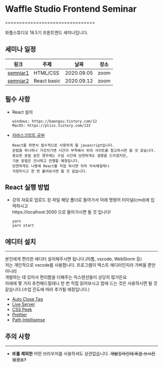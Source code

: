 # Waffle Studio Frontend Seminar
================================

와플스튜디오 18.5기 프론트엔드 세미나입니다.

## 세미나 일정


| 링크 | 주제 | 날짜 | 장소 |
| --- | --- | --- | --- |
| [semniar1](seminar-1) | HTML/CSS | 2020.09.05 | zoom |
| [semniar2](seminar-2) | React basic | 2020.09.12 | zoom |


## 필수 사항
- React 설치
  ```
  windows: https://baengsu.tistory.com/12
  MacOS: https://pliss.tistory.com/133
  ```
- [자바스크립트 공부](https://learnjs.vlpt.us/)
  ```
  React를 하면서 필수적으로 사용하게 될 javascript입니다.
  문법을 하나하나 가르치기엔 시간이 부족해서 위의 사이트를 참고하시면 될 것 같습니다.
  중요한 문법 같은 경우에는 수업 시간에 당연하게도 설명을 드리겠지만,
  기본 문법은 건너뛰고 진행할 예정입니다.
  당연하게도 나중에 React를 직접 하시면 차차 익숙해질테니
  걱정마시고 한 번 훑어보시면 될 것 같습니다.
  ```
  
## React 실행 방법

- 강의 자료로 업로드 된 파일
  해당 폴더로 들어가서 아래 명령어 터미널(cmd)에 입력하시고   
  https://localhost:3000 으로 들어가시면 될 것 입니다!
  ```
  yarn
  yarn start
  ```

## 에디터 설치
----------------------------------

본인에게 편리한 에디터 설치해주시면 됩니다.(아톰, vscode, WebStorm 등)   
저는 개인적으로 vscode를 사용합니다. 프로그램이 텍스트 에디터인지라 가벼울 뿐만 아니라   
개발하는 데 있어서 편리함을 더해주는 익스텐션들이 상당히 많거든요   
아래에 몇 가지 추천해드릴테니 한 번 직접 읽어보시고 맘에 드는 것은 사용하시면 될 것 같습니다.(수업 진도에 따라 추가될 에정입니다.)
- [Auto Close Tag](https://marketplace.visualstudio.com/items?itemName=formulahendry.auto-close-tag) 
- [Live Server](https://marketplace.visualstudio.com/items?itemName=ritwickdey.LiveServer)
- [CSS Peek](https://marketplace.visualstudio.com/items?itemName=pranaygp.vscode-css-peek) 
- [Prettier](https://marketplace.visualstudio.com/items?itemName=esbenp.prettier-vscode)
- [Path Intellisense](https://marketplace.visualstudio.com/items?itemName=christian-kohler.path-intellisense)



## 주의 사항
----------------------------------
- **IE를 제외한** 어떤 브라우저를 사용하셔도 상관없습니다. ~~개발동아린데 IE를 쓰시진 않겠죠?~~ 

